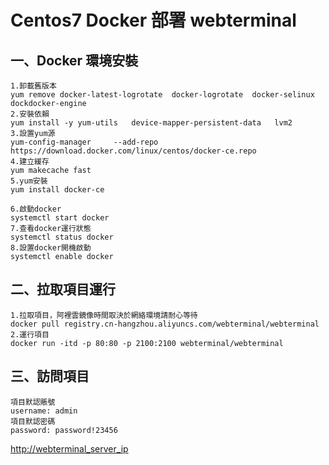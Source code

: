 # Centos7 Docker 部署 webterminal

## 一、Docker 環境安裝

```
1.卸載舊版本
yum remove docker-latest-logrotate  docker-logrotate  docker-selinux dockdocker-engine
2.安裝依賴
yum install -y yum-utils   device-mapper-persistent-data   lvm2
3.設置yum源
yum-config-manager     --add-repo     https://download.docker.com/linux/centos/docker-ce.repo
4.建立緩存
yum makecache fast
5.yum安裝
yum install docker-ce

6.啟動docker
systemctl start docker
7.查看docker運行狀態
systemctl status docker
8.設置docker開機啟動
systemctl enable docker
```

## 二、拉取項目運行

```
1.拉取項目，阿裡雲鏡像時間取決於網絡環境請耐心等待
docker pull registry.cn-hangzhou.aliyuncs.com/webterminal/webterminal
2.運行項目
docker run -itd -p 80:80 -p 2100:2100 webterminal/webterminal
```

## 三、訪問項目

```
項目默認賬號
username: admin
項目默認密碼
password: password!23456
```

[http://webterminal_server_ip](http://webterminal_server_ip)
